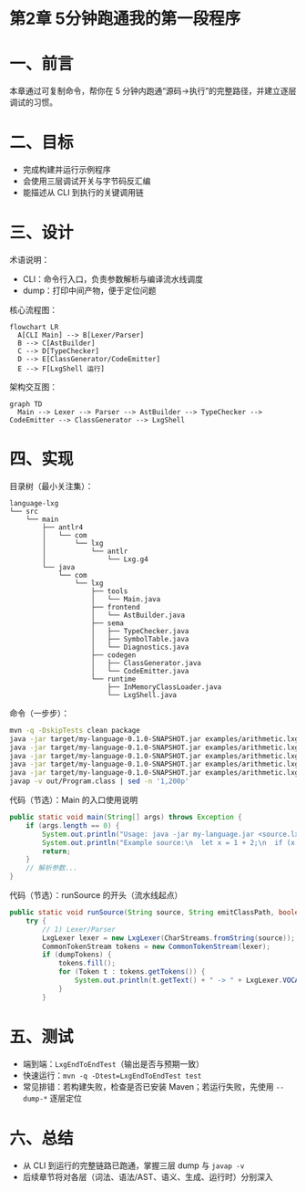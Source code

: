 # 第2章 5分钟跑通我的第一段程序

# 一、前言
本章通过可复制命令，帮你在 5 分钟内跑通“源码→执行”的完整路径，并建立逐层调试的习惯。

# 二、目标
- 完成构建并运行示例程序
- 会使用三层调试开关与字节码反汇编
- 能描述从 CLI 到执行的关键调用链

# 三、设计
术语说明：
- CLI：命令行入口，负责参数解析与编译流水线调度
- dump：打印中间产物，便于定位问题

核心流程图：
```mermaid
flowchart LR
  A[CLI Main] --> B[Lexer/Parser]
  B --> C[AstBuilder]
  C --> D[TypeChecker]
  D --> E[ClassGenerator/CodeEmitter]
  E --> F[LxgShell 运行]
```

架构交互图：
```mermaid
graph TD
  Main --> Lexer --> Parser --> AstBuilder --> TypeChecker --> CodeEmitter --> ClassGenerator --> LxgShell
```

# 四、实现
目录树（最小关注集）：
```text
language-lxg
└── src
    └── main
        ├── antlr4
        │   └── com
        │       └── lxg
        │           └── antlr
        │               └── Lxg.g4
        └── java
            └── com
                └── lxg
                    ├── tools
                    │   └── Main.java
                    ├── frontend
                    │   └── AstBuilder.java
                    ├── sema
                    │   ├── TypeChecker.java
                    │   ├── SymbolTable.java
                    │   └── Diagnostics.java
                    ├── codegen
                    │   ├── ClassGenerator.java
                    │   └── CodeEmitter.java
                    └── runtime
                        ├── InMemoryClassLoader.java
                        └── LxgShell.java
```

命令（一步步）：
```bash
mvn -q -DskipTests clean package
java -jar target/my-language-0.1.0-SNAPSHOT.jar examples/arithmetic.lxg
java -jar target/my-language-0.1.0-SNAPSHOT.jar examples/arithmetic.lxg --dump-tokens
java -jar target/my-language-0.1.0-SNAPSHOT.jar examples/arithmetic.lxg --dump-parse-tree | cat
java -jar target/my-language-0.1.0-SNAPSHOT.jar examples/arithmetic.lxg --dump-ast
java -jar target/my-language-0.1.0-SNAPSHOT.jar examples/arithmetic.lxg --emit-class=out/Program.class
javap -v out/Program.class | sed -n '1,200p'
```

代码（节选）：Main 的入口使用说明
```34:43:src/main/java/com/lxg/tools/Main.java
public static void main(String[] args) throws Exception {
    if (args.length == 0) {
        System.out.println("Usage: java -jar my-language.jar <source.lxg> [--emit-class=out/Program.class] [--dump-tokens] [--dump-parse-tree] [--dump-ast]");
        System.out.println("Example source:\n  let x = 1 + 2;\n  if (x > 2) { print x; } else { print 0; }\n  print 42;");
        return;
    }
    // 解析参数...
}
```

代码（节选）：runSource 的开头（流水线起点）
```77:89:src/main/java/com/lxg/tools/Main.java
public static void runSource(String source, String emitClassPath, boolean dumpTokens, boolean dumpParseTree, boolean dumpAst) {
    try {
        // 1) Lexer/Parser
        LxgLexer lexer = new LxgLexer(CharStreams.fromString(source));
        CommonTokenStream tokens = new CommonTokenStream(lexer);
        if (dumpTokens) {
            tokens.fill();
            for (Token t : tokens.getTokens()) {
                System.out.println(t.getText() + " -> " + LxgLexer.VOCABULARY.getDisplayName(t.getType()));
            }
        }
```

# 五、测试
- 端到端：`LxgEndToEndTest`（输出是否与预期一致）
- 快速运行：`mvn -q -Dtest=LxgEndToEndTest test`
- 常见排错：若构建失败，检查是否已安装 Maven；若运行失败，先使用 `--dump-*` 逐层定位

# 六、总结
- 从 CLI 到运行的完整链路已跑通，掌握三层 dump 与 `javap -v`
- 后续章节将对各层（词法、语法/AST、语义、生成、运行时）分别深入 